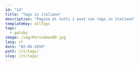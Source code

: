 ```yaml
---
id: "14"
title: "Tags in italiano"
description: "Pagina di tutti i post con tags in italiano"
templateKey: allTags
tags:
  - gatsby
image: /img/PersimmonHD.jpg
lang: it
date: "02-05-2019"
path: /it/tags/
slug: /it/tags/
---
```

